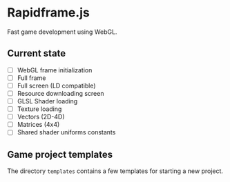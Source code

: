 # Rapidframe.js

Fast game development using WebGL.

## Current state
 * [ ] WebGL frame initialization
 * [ ] Full frame
 * [ ] Full screen (LD compatible)
 * [ ] Resource downloading screen
 * [ ] GLSL Shader loading
 * [ ] Texture loading
 * [ ] Vectors (2D-4D)
 * [ ] Matrices (4x4)
 * [ ] Shared shader uniforms constants

## Game project templates
The directory ```templates``` contains a few templates for starting a new project.

